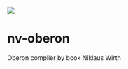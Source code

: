 ![](https://github.com/rbykov04/nv-oberon/workflows/CI/badge.svg)

# nv-oberon
Oberon complier by book Niklaus Wirth

